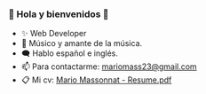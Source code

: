### 🕺 Hola y bienvenidos 👋

- ✨ Web Developer 
- 🎵 Músico y amante de la música.
- 🗨 Hablo español e inglés.
- 📫 Para contactarme: mariomass23@gmail.com 
- 📋 Mi cv: [Mario Massonnat - Resume.pdf](https://github.com/MarucoMass/MarucoMass/files/12852569/Mario.Massonnat.-.Resume.pdf)


